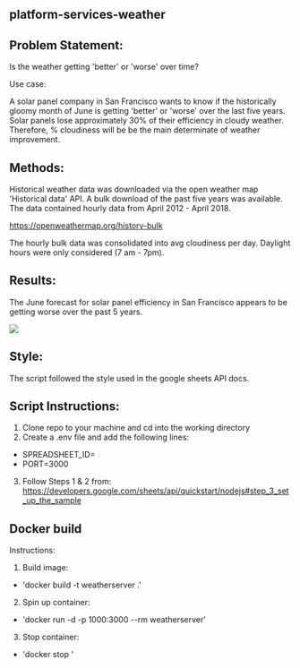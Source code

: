 ## platform-services-weather

## Problem Statement:

Is the weather getting 'better' or 'worse' over time?  

Use case:  
  
A solar panel company in San Francisco wants to know if the historically gloomy month of June is getting 'better' or 'worse' over the last five years.   
Solar panels lose approximately 30% of their efficiency in cloudy weather. Therefore, % cloudiness will be be the main determinate of weather improvement. 

## Methods:

Historical weather data was downloaded via the open weather map 'Historical data' API. A bulk download of the past five years was available. The data contained hourly data from April 2012 - April 2018.

https://openweathermap.org/history-bulk

The hourly bulk data was consolidated into avg cloudiness per day. Daylight hours were only considered (7 am - 7pm). 

## Results:

The June forecast for solar panel efficiency in San Francisco appears to be getting worse over the past 5 years.

![](images/filename%20weather.png)
## Style:

The script followed the style used in the google sheets API docs. 

## Script Instructions:

1. Clone repo to your machine and cd into the working directory 
2. Create a .env file and add the following lines:  
  - SPREADSHEET_ID=<your-destination-google-spreadsheet-id>  
  - PORT=3000
3. Follow Steps 1 & 2 from:   https://developers.google.com/sheets/api/quickstart/nodejs#step_3_set_up_the_sample

## Docker build

Instructions:
1. Build image:  
  - 'docker build -t weatherserver .'
2. Spin up container:  
  - 'docker run -d -p 1000:3000 --rm weatherserver'
3. Stop container:  
  - 'docker stop <container-name>'  